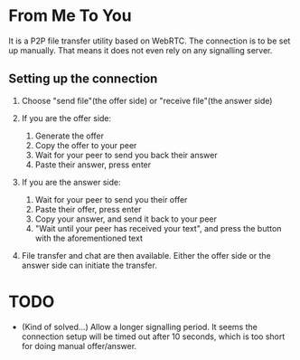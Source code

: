 # From Me To You
It is a P2P file transfer utility based on WebRTC. The connection is to be set up manually. That means it does not even rely on any signalling server.

## Setting up the connection
1. Choose "send file"(the offer side) or "receive file"(the answer side)
2. If you are the offer side:

    1. Generate the offer
    2. Copy the offer to your peer
    3. Wait for your peer to send you back their answer
    4. Paste their answer, press enter
3. If you are the answer side:

    1. Wait for your peer to send you their offer
    2. Paste their offer, press enter
    3. Copy your answer, and send it back to your peer
    4. "Wait until your peer has received your text", and press the button with the aforementioned text 
4. File transfer and chat are then available. Either the offer side or the answer side can initiate the transfer.  

# TODO
- (Kind of solved...) Allow a longer signalling period. It seems the connection setup will be timed out after 10 seconds, which is too short for doing manual offer/answer. 
